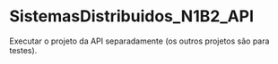 # SistemasDistribuidos_N1B2_API

Executar o projeto da API separadamente (os outros projetos são para testes).
